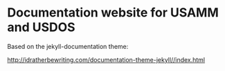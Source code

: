 # Documentation website for USAMM and USDOS

Based on the jekyll-documentation theme:

http://idratherbewriting.com/documentation-theme-jekyll//index.html
